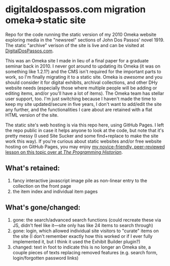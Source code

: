 # digitaldospassos.com migration omeka=>static site
Repo for the code running the static version of my 2010 Omeka website exploring media in the "newsreel" sections of John Dos Passos' novel 1919. The static "archive" verison of the site is live and can be visited at [DigitalDosPassos.com](http://digitaldospassos.com).

This was an Omeka site I made in lieu of a final paper for a graduate seminar back in 2010. I never got around to updating its Omeka (it was on something like 1.2.1?) and the CMS isn't required for the important parts to work, so I'm finally migrating it to a static site. Omeka is *awesome* and you should consider it for digital exhibits, archival collections, and other DHy website needs (especially those where multiple people will be adding or editing items, and/or you'll have a lot of items). The Omeka team has stellar user support, too. I'm just switching because I haven't made the time to keep my site updated/secure in five years, I don't want to add/edit the site any further, and the functionalities I care about are retained with a flat HTML version of the site.

The static site's web hosting is via this repo here, using GitHub Pages. I left the repo public in case it helps anyone to look at the code, but note that it's pretty messy (I used Site Sucker and some find+replace to make the site work this way). If you're curious about static websites and/or free website hosting on GitHub Pages, you may enjoy [my novice-friendly, peer-reviewed lesson on this topic over at *The Programming Historian*](programminghistorian.org/lessons/building-static-sites-with-jekyll-github-pages).

## What's retained:  
1. fancy interactive javascript image pile as non-linear entry to the collection on the front page  
2. the item index and individual item pages

## What's gone/changed:  
1. gone: the search/advanced search functions (could recreate these via JS, didn't feel like it—site only has like 24 items to search through)  
2. gone: login, which allowed individual site visitors to "curate" items on the site (I don't remember exactly how this worked or if I ever fully implemented it, but I think it used the Exhibit Builder plugin?)  
3. changed: text in foot to indicate this is no longer an Omeka site, a couple pieces of texts replacing removed features (e.g. search form, login/forgotten password links)
